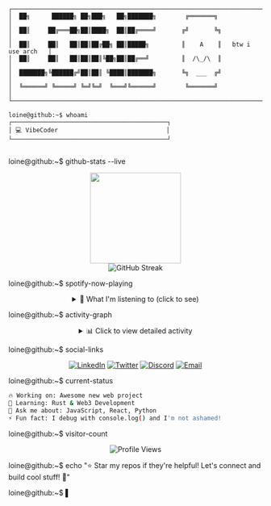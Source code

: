```
┌──────────────────────────────────────────────────────────────────────────────┐
│  ██╗      ██████╗ ██╗███╗   ██╗███████╗        ╔═══════╗                     │
│  ██║     ██╔═══██╗██║████╗  ██║██╔════╝       ╔╝       ╚╗                    │
│  ██║     ██║   ██║██║██╔██╗ ██║█████╗         ║    A    ║   btw i use arch   │
│  ██║     ██║   ██║██║██║╚██╗██║██╔══╝         ║  /\_/\  ║                    │
│  ███████╗╚██████╔╝██║██║ ╚████║███████╗       ╚╗  ___  ╔╝                    │
│  ╚══════╝ ╚═════╝ ╚═╝╚═╝  ╚═══╝╚══════╝        ╚═══════╝                     │
└──────────────────────────────────────────────────────────────────────────────┘

loine@github:~$ whoami
┌───────────────────────────────────────────┐
│ 💻 VibeCoder                              │
└───────────────────────────────────────────┘


```

</details>

loine@github:~$ github-stats --live
<div align="center">
  <img height="180em" src="https://github-readme-stats.vercel.app/api?username=loine&show_icons=true&theme=radical&include_all_commits=true&count_private=true"/>
</div>

<div align="center">
  <img src="https://github-readme-streak-stats.herokuapp.com/?user=loine&theme=radical" alt="GitHub Streak"/>
</div>

loine@github:~$ spotify-now-playing
<div align="center">
  
  <details>
    <summary>🎵 What I'm listening to (click to see)</summary>
    <br>
    <img src="https://spotify-github-profile.vercel.app/api/spotify?background_color=0d1117&border_color=ffffff" alt="Spotify Now Playing" width="350" />
  </details>
  
</div>

loine@github:~$ activity-graph
<div align="center">
  
  <details>
    <summary>📊 Click to view detailed activity</summary>
    <br>
    <img src="https://github-readme-activity-graph.vercel.app/graph?username=loine&theme=react-dark" alt="Activity Graph"/>
  </details>
  
</div>

loine@github:~$ social-links
<div align="center">
  
[![LinkedIn](https://img.shields.io/badge/LinkedIn-%230077B5.svg?style=for-the-badge&logo=linkedin&logoColor=white)](https://linkedin.com/in/loine)
[![Twitter](https://img.shields.io/badge/Twitter-%231DA1F2.svg?style=for-the-badge&logo=Twitter&logoColor=white)](https://twitter.com/loine)
[![Discord](https://img.shields.io/badge/Discord-%237289DA.svg?style=for-the-badge&logo=discord&logoColor=white)](https://discord.gg/loine)
[![Email](https://img.shields.io/badge/Email-D14836?style=for-the-badge&logo=gmail&logoColor=white)](mailto:loine@example.com)

</div>

loine@github:~$ current-status
```bash
🔥 Working on: Awesome new web project
🌱 Learning: Rust & Web3 Development  
💬 Ask me about: JavaScript, React, Python
⚡ Fun fact: I debug with console.log() and I'm not ashamed!
```

loine@github:~$ visitor-count
<div align="center">
  <img src="https://komarev.com/ghpvc/?username=loine&color=blueviolet&style=flat-square&label=Profile+Views" alt="Profile Views"/>
</div>

loine@github:~$ echo "⭐ Star my repos if they're helpful! Let's connect and build cool stuff! 🚀"

loine@github:~$ ▌
```
